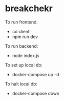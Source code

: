 # breakchekr

To run frontend:
- cd client  
- npm run dev

To run backend:
- node index.js

To set up local db:
- docker-compose up -d  

To halt local db: 
- docker-compose down  
